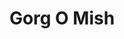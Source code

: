 ---
layout: post
layout: main
title:  Gorg O Mish
categories: [majid_razavi]
file: /assets/music/majid_razavi.mp3
---